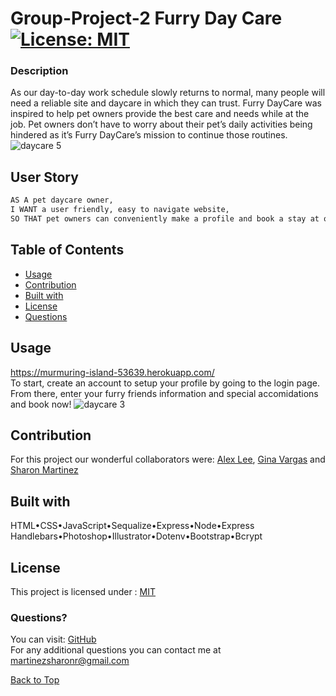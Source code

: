 # Group-Project-2 Furry Day Care  [![License: MIT](https://img.shields.io/badge/License-MIT-yellow.svg)](https://opensource.org/licenses/MIT)
### Description
As our day-to-day work schedule slowly returns to normal, many people will need a reliable site and daycare in which they can trust.      Furry DayCare was inspired to help pet owners provide the best care and needs while at the job.   Pet owners don’t have to worry about their pet’s daily activities being hindered as it’s Furry DayCare’s mission to continue those routines.
![daycare 5](https://user-images.githubusercontent.com/30086519/113203000-efcc9f80-9217-11eb-8ff8-9a43a8c5c39b.png)

  ## User Story

  ```md
  AS A pet daycare owner, 
  I WANT a user friendly, easy to navigate website,
  SO THAT pet owners can conveniently make a profile and book a stay at our daycare center
  ```

  ## Table of Contents

  * [Usage](#Usage)
  * [Contribution](#Contribution)
  * [Built with](#Built-with)
  * [License](#License)
  * [Questions](#Questions)

  ## Usage 
  https://murmuring-island-53639.herokuapp.com/   
  To start, create an account to setup your profile by going to the login page.
  From there, enter your furry friends information and special accomidations and book now!
  ![daycare 3](https://user-images.githubusercontent.com/30086519/113202992-ef340900-9217-11eb-8bee-b85bbe5ea347.png)

 ## Contribution
 For this project our wonderful collaborators were: [Alex Lee](https://github.com/alexdelrey), [Gina Vargas](https://github.com/ginavargas1) and [Sharon Martinez](https://github.com/Sharon1106)
  
  ## Built with
  HTML•CSS•JavaScript•Sequalize•Express•Node•Express Handlebars•Photoshop•Illustrator•Dotenv•Bootstrap•Bcrypt

  ## License 
  This project is licensed under : [MIT](https://opensource.org/licenses/MIT)
  
   ### Questions?
  You can visit: [GitHub](https://github.com/Sharon1106)  
  For any additional questions you can contact me at <martinezsharonr@gmail.com>
  
[Back to Top](#table-of-contents)
